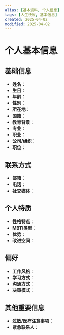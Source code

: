 ```yaml
---
alias: [基本资料, 个人信息]
tags: [人生快照, 基本信息]
created: 2025-04-02
modified: 2025-04-02
---
```

# 个人基本信息

## 基础信息
- **姓名**：
- **生日**：
- **年龄**：
- **性别**：
- **所在地**：
- **国籍**：
- **教育背景**：
- **专业**：
- **职业**：
- **公司/组织**：
- **职位**：

## 联系方式
- **邮箱**：
- **电话**：
- **社交媒体**：

## 个人特质
- **性格特点**：
- **MBTI类型**：
- **优势**：
- **改进空间**：

## 偏好
- **工作风格**：
- **学习方式**：
- **沟通方式**：
- **决策模式**：

## 其他重要信息
- **过敏/医疗注意事项**：
- **紧急联系人**：